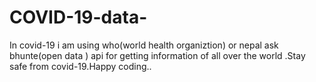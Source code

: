 # COVID-19-data-
In covid-19 i am using who(world health organiztion) or nepal ask bhunte(open data ) api for getting information of all over the world .Stay safe from covid-19.Happy coding..
